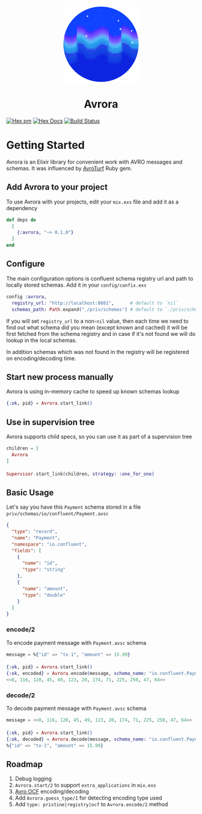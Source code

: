 <p align="center">
    <img id="avroraLogo" width=200 src="/assets/logo.png"/>
    <h1 align="center">Avrora</h1>
</p>

<span id="badges">

[![Hex pm](https://img.shields.io/hexpm/v/avrora.svg?style=flat)](https://hex.pm/packages/avrora)
[![Hex Docs](https://img.shields.io/badge/api-docs-blue.svg?style=flat)](https://hexdocs.pm/avrora)
[![Build Status](https://travis-ci.org/Strech/avrora.svg?branch=master)](https://travis-ci.org/Strech/avrora)

</span>

# Getting Started

Avrora is an Elixir library for convenient work with AVRO messages and schemas.
It was influenced by [AvroTurf](https://github.com/dasch/avro_turf) Ruby gem.

## Add Avrora to your project

To use Avrora with your projects, edit your `mix.exs` file and add it as a dependency

```elixir
def deps do
  [
    {:avrora, "~> 0.1.0"}
  ]
end
```

## Configure

The main configuration options is confluent schema registry url and path to
locally stored schemas. Add it in your `config/confix.exs`

```elixir
config :avrora,
  registry_url: "http://localhost:8081",      # default to `nil`
  schemas_path: Path.expand("./priv/schemas") # default to `./priv/schemas`
```

If you will set `registry_url` to a non-`nil` value, then each time we need to find
out what schema did you mean (except known and cached) it will be first fetched from the
schema registry and in case if it's not found we will do lookup in the local schemas.

In addition schemas which was not found in the registry
will be registered on encoding/decoding time.

## Start new process manually

Avrora is using in-memory cache to speed up known schemas lookup

```elixir
{:ok, pid} = Avrora.start_link()
```

## Use in supervision tree

Avrora supports child specs, so you can use it as part of a supervision tree

```elixir
children = [
  Avrora
]

Supervisor.start_link(children, strategy: :one_for_one)
```

## Basic Usage

Let's say you have this `Payment` schema stored in a file `priv/schemas/io/confluent/Payment.avsc`

```json
{
  "type": "record",
  "name": "Payment",
  "namespace": "io.confluent",
  "fields": [
    {
      "name": "id",
      "type": "string"
    },
    {
      "name": "amount",
      "type": "double"
    }
  ]
}
```

### encode/2

To encode payment message with `Payment.avsc` schema

```elixir
message = %{"id" => "tx-1", "amount" => 15.99}

{:ok, pid} = Avrora.start_link()
{:ok, encoded} = Avrora.encode(message, schema_name: "io.confluent.Payment")
<<8, 116, 120, 45, 49, 123, 20, 174, 71, 225, 250, 47, 64>>
```

### decode/2

To decode payment message with `Payment.avsc` schema

```elixir
message = <<8, 116, 120, 45, 49, 123, 20, 174, 71, 225, 250, 47, 64>>

{:ok, pid} = Avrora.start_link()
{:ok, decoded} = Avrora.decode(message, schema_name: "io.confluent.Payment")
%{"id" => "tx-1", "amount" => 15.99}
```

## Roadmap

1. Debug logging
2. `Avrora.start/2` to support `extra_applications` in `mix.exs`
3. [Avro OCF](https://avro.apache.org/docs/1.8.1/spec.html#Object+Container+Files) encoding/decoding
4. Add `Avrora.guess_type/1` for detecting encoding type used
5. Add `type: pristine|registry|ocf` to `Avrora.encode/2` method
